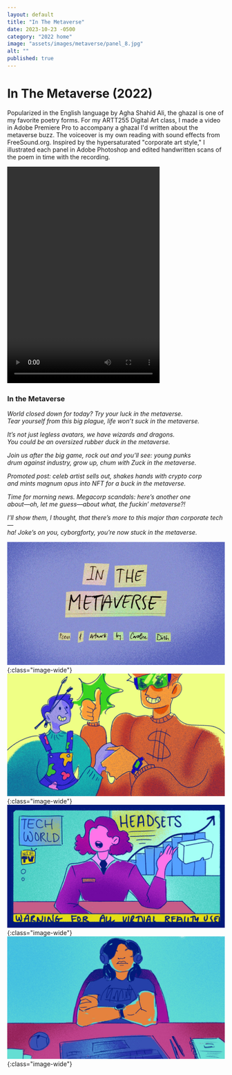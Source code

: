 ```yaml
---
layout: default
title: "In The Metaverse"
date: 2023-10-23 -0500
category: "2022 home"
image: "assets/images/metaverse/panel_8.jpg"
alt: ""
published: true
---
```


# In The Metaverse (2022)

Popularized in the English language by Agha Shahid Ali, the ghazal is one of my favorite poetry forms. For my ARTT255 Digital Art class, I made a video in Adobe Premiere Pro to accompany a ghazal I'd written about the metaverse buzz. The voiceover is my own reading with sound effects from FreeSound.org. Inspired by the hypersaturated "corporate art style," I illustrated each panel in Adobe Photoshop and edited handwritten scans of the poem in time with the recording.

<video width="70%" height="500px" controls>
  <source src="https://github.com/caroldinh/caroldinh.github.io/raw/main/assets/images/metaverse/inthemetaverse.mp4" type="video/mp4">
</video>

### In the Metaverse

*World closed down for today? Try your luck in the metaverse.*   
*Tear yourself from this big plague, life won’t suck in the metaverse.*  

*It’s not just legless avatars, we have wizards and dragons.*   
*You could be an oversized rubber duck in the metaverse.*  

*Join us after the big game, rock out and you’ll see: young punks*   
*drum against industry, grow up, chum with Zuck in the metaverse.*  

*Promoted post: celeb artist sells out, shakes hands with crypto corp*  
*and mints magnum opus into NFT for a buck in the metaverse.*   

*Time for morning news. Megacorp scandals: here’s another one*   
*about—oh, let me guess—about what, the fuckin’ metaverse?!*  

*I’ll show them, I thought, that there’s more to this major than corporate tech—*  
*ha! Joke’s on you, cyborgforty, you’re now stuck in the metaverse.*  

![](assets/images/metaverse/end.jpg){:class="image-wide"}
![](assets/images/metaverse/panel_8.jpg){:class="image-wide"}
![](assets/images/metaverse/panel_11.jpg){:class="image-wide"}
![](assets/images/metaverse/panel_12.jpg){:class="image-wide"}
